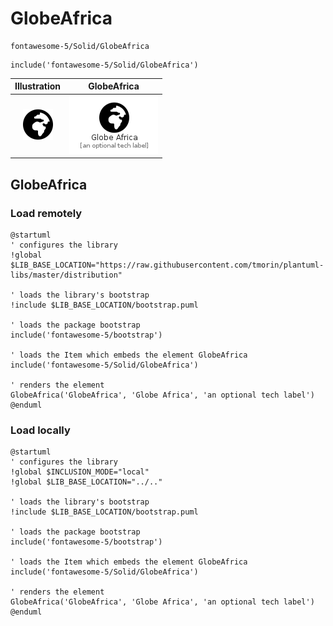 # GlobeAfrica


```text
fontawesome-5/Solid/GlobeAfrica
```

```text
include('fontawesome-5/Solid/GlobeAfrica')
```



| Illustration | GlobeAfrica |
| :---: | :---: |
| ![illustration for Illustration](../../fontawesome-5/Solid/GlobeAfrica.png) | ![illustration for GlobeAfrica](../../fontawesome-5/Solid/GlobeAfrica.Local.png) |




## GlobeAfrica

### Load remotely
```plantuml
@startuml
' configures the library
!global $LIB_BASE_LOCATION="https://raw.githubusercontent.com/tmorin/plantuml-libs/master/distribution"

' loads the library's bootstrap
!include $LIB_BASE_LOCATION/bootstrap.puml

' loads the package bootstrap
include('fontawesome-5/bootstrap')

' loads the Item which embeds the element GlobeAfrica
include('fontawesome-5/Solid/GlobeAfrica')

' renders the element
GlobeAfrica('GlobeAfrica', 'Globe Africa', 'an optional tech label')
@enduml
```

### Load locally
```plantuml
@startuml
' configures the library
!global $INCLUSION_MODE="local"
!global $LIB_BASE_LOCATION="../.."

' loads the library's bootstrap
!include $LIB_BASE_LOCATION/bootstrap.puml

' loads the package bootstrap
include('fontawesome-5/bootstrap')

' loads the Item which embeds the element GlobeAfrica
include('fontawesome-5/Solid/GlobeAfrica')

' renders the element
GlobeAfrica('GlobeAfrica', 'Globe Africa', 'an optional tech label')
@enduml
```

